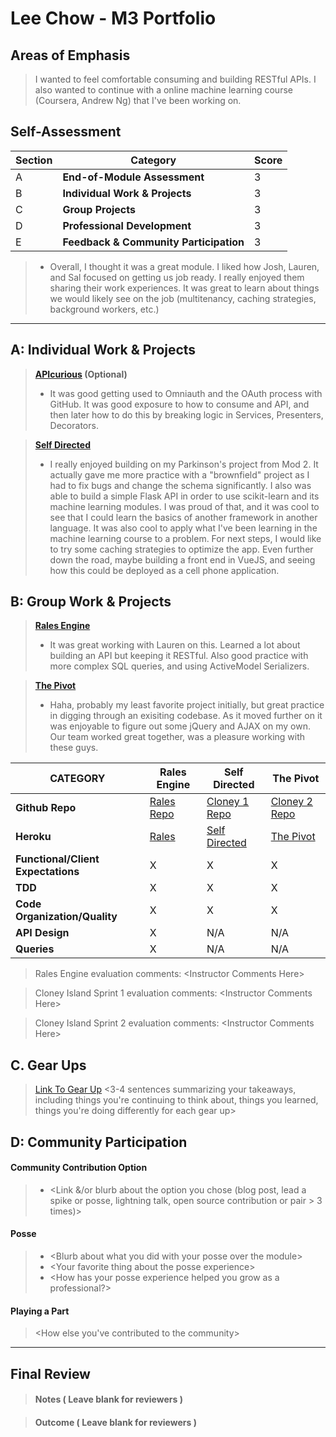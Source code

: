 # Lee Chow - M3 Portfolio

## Areas of Emphasis

> I wanted to feel comfortable consuming and building RESTful APIs. I also wanted to continue with a online machine learning course (Coursera, Andrew Ng) that I've been working on. 

## Self-Assessment

| Section | Category | Score |
| --- | ----- | --- |
| A | **End-of-Module Assessment** | 3 |
| B | **Individual Work & Projects** | 3 |
| C | **Group Projects** | 3 |
| D | **Professional Development** | 3 |
| E | **Feedback & Community Participation** | 3 |

>* Overall, I thought it was a great module. I liked how Josh, Lauren, and Sal focused on getting us job ready. I really enjoyed them sharing their work experiences. It was great to learn about things we would likely see on the job (multitenancy, caching strategies, background workers, etc.)


-----------------------

## A: Individual Work & Projects

> **[APIcurious](http://backend.turing.io/module3/projects/apicurious) (Optional)**
>* It was good getting used to Omniauth and the OAuth process with GitHub. It was good exposure to how to consume and API, and then later how to do this by breaking logic in Services, Presenters, Decorators.

> **[Self Directed](http://backend.turing.io/module3/projects/self_directed_project)**
>* I really enjoyed building on my Parkinson's project from Mod 2. It actually gave me more practice with a "brownfield" project as I had to fix bugs and change the schema significantly. I also was able to build a simple Flask API in order to use scikit-learn and its machine learning modules. I was proud of that, and it was cool to see that I could learn the basics of another framework in another language. It was also cool to apply what I've been learning in the machine learning course to a problem. For next steps, I would like to try some caching strategies to optimize the app. Even further down the road, maybe building a front end in VueJS, and seeing how this could be deployed as a cell phone application. 

## B: Group Work & Projects

> **[Rales Engine](http://backend.turing.io/module3/projects/rails_engine)**
>* It was great working with Lauren on this. Learned a lot about building an API but keeping it RESTful. Also good practice with more complex SQL queries, and using ActiveModel Serializers. 

> **[The Pivot](http://backend.turing.io/module3/projects/the_pivot)**
>* Haha, probably my least favorite project initially, but great practice in digging through an exisiting codebase. As it moved further on it was enjoyable to figure out some jQuery and AJAX on my own. Our team worked great together, was a pleasure working with these guys. 

| CATEGORY | Rales Engine | Self Directed | The Pivot |
| --- | --- | --- | --- |
| **Github Repo** | [Rales Repo](https://) | [Cloney 1 Repo](https://) | [Cloney 2 Repo](https://) |
| **Heroku** | [Rales](https://) | [Self Directed](https://) | [The Pivot](https://) |
| **Functional/Client Expectations** | X | X | X |
| **TDD** | X | X | X |
| **Code Organization/Quality** | X | X | X |
| **API Design** | X | N/A | N/A |
| **Queries** | X | N/A | N/A |

> Rales Engine evaluation comments:
\<Instructor Comments Here>

> Cloney Island Sprint 1 evaluation comments:
\<Instructor Comments Here>

> Cloney Island Sprint 2 evaluation comments:
\<Instructor Comments Here>

## C. **Gear Ups**

> [Link To Gear Up]()
\<3-4 sentences summarizing your takeaways, including things you're continuing to think about, things you learned, things you're doing differently for each gear up>

## D: Community Participation

#### **Community Contribution Option**
>* \<Link &/or blurb about the option you chose (blog post, lead a spike or posse, lightning talk, open source contribution or pair > 3 times)>

#### **Posse**
  >* \<Blurb about what you did with your posse over the module>
  >* \<Your favorite thing about the posse experience>
  >* \<How has your posse experience helped you grow as a professional?>

#### **Playing a Part**

> \<How else you've contributed to the community>

------------------

## Final Review

> #### Notes ( Leave blank for reviewers )

> #### Outcome ( Leave blank for reviewers )
